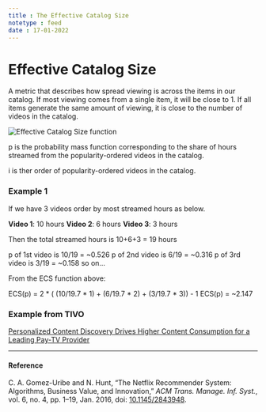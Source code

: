 ```yaml
---
title : The Effective Catalog Size
notetype : feed
date : 17-01-2022
---
```



# Effective Catalog Size

A metric that describes how spread viewing is across the items in our catalog. If most viewing comes from a single item, it will be close to 1. If all items generate the same amount of viewing, it is close to the number of videos in the catalog.

![Effective Catalog Size function](/assets/img/ECS.png "Effective Catalog Size function")

p is the probability mass function corresponding to the share of hours streamed from the popularity-ordered videos in the catalog.

i is ther order of popularity-ordered videos in the catalog.


### Example 1
If we have 3 videos order by most streamed hours as below.

**Video 1**: 10 hours
**Video 2**: 6 hours
**Video 3**: 3 hours

Then the total streamed hours is 10+6+3 = 19 hours

p of 1st video is 10/19 = ~0.526
p of 2nd video is 6/19 = ~0.316
p of 3rd video is 3/19 = ~0.158
so on...

From the ECS function above:

ECS(p) = 2 * ( (10/19.7 * 1) + (6/19.7 * 2) + (3/19.7 * 3)) - 1
ECS(p) = ~2.147

### Example from TIVO

[Personalized Content Discovery Drives Higher Content Consumption for a Leading Pay-TV Provider](https://business.tivo.com/content/dam/tivo/resources/whitepapers/tivo_success-story_personalized_content_discovery_2017.pdf)

---

#### Reference 

C. A. Gomez-Uribe and N. Hunt, “The Netflix Recommender System: Algorithms, Business Value, and Innovation,” _ACM Trans. Manage. Inf. Syst._, vol. 6, no. 4, pp. 1–19, Jan. 2016, doi: [10.1145/2843948](https://doi.org/10.1145/2843948).